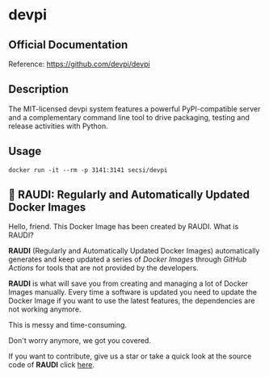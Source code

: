 # devpi

## Official Documentation

Reference: https://github.com/devpi/devpi

## Description

The MIT-licensed devpi system features a powerful PyPI-compatible server and a complementary command line tool to drive packaging, testing and release activities with Python.

## Usage

```
docker run -it --rm -p 3141:3141 secsi/devpi
```

## 🐳 RAUDI: Regularly and Automatically Updated Docker Images

Hello, friend. This Docker Image has been created by RAUDI. What is RAUDI?

**RAUDI** (Regularly and Automatically Updated Docker Images) automatically generates and keep updated a series of _Docker Images_ through _GitHub Actions_ for tools that are not provided by the developers.

**RAUDI** is what will save you from creating and managing a lot of Docker Images manually. Every time a software is updated you need to update the Docker Image if you want to use the latest features, the dependencies are not working anymore.

This is messy and time-consuming.

Don't worry anymore, we got you covered.

If you want to contribute, give us a star or take a quick look at the source code of **RAUDI** click [here](https://github.com/cybersecsi/RAUDI).
